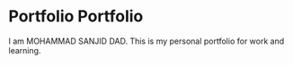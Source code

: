 # Portfolio Portfolio
I am MOHAMMAD SANJID DAD. This is my personal portfolio for work and learning.
